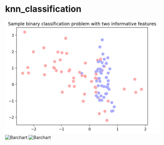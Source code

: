 # knn_classification

![Barchart](https://github.com/NoriKaneshige/knn_classification/blob/master/simple_binary.png)
![Barchart](https://github.com/NoriKaneshige/synthetic_dataset_creation/blob/master/knn_classification_neighbors_1.png)
![Barchart](https://github.com/NoriKaneshige/synthetic_dataset_creation/blob/master/cknn_classification_neighbors_11.png)
